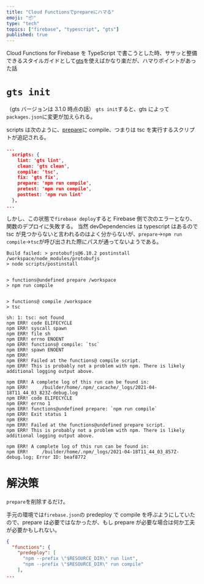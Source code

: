 ```yaml
---
title: "Cloud Functionsでprepareにハマる"
emoji: "📦"
type: "tech"
topics: ["firebase", "typescript", "gts"]
published: true
---
```


Cloud Functions for Firebase を TypeScript で書こうとした時、ササッと整備できるスタイルガイドとして[gts](https://www.npmjs.com/package/gts)を使えばかなり楽だが、ハマりポイントがあった話

# `gts init`

（gts バージョンは 3.1.0 時点の話）
`gts init`すると、gts によって`packages.json`に変更が加えられる。

scripts は次のように、[prepare](https://docs.npmjs.com/cli/v7/using-npm/scripts#life-cycle-scripts)に compile、つまりは tsc を実行するスクリプトが追記される。

```json:packages.json
...
  scripts: {
    lint: 'gts lint',
    clean: 'gts clean',
    compile: 'tsc',
    fix: 'gts fix',
    prepare: 'npm run compile',
    pretest: 'npm run compile',
    posttest: 'npm run lint'
  },
...
```

しかし、この状態で`firebase deploy`すると Firebase 側で次のエラーとなり、関数のデプロイに失敗する。
当然 devDependencies は typescript はあるので tsc が見つからないと言われるのはよく分からないが、`prepare`→`npm run compile`→`tsc`が呼び出された際にパスが通ってないようである。

```
Build failed: > protobufjs@6.10.2 postinstall /workspace/node_modules/protobufjs
> node scripts/postinstall


> functions@undefined prepare /workspace
> npm run compile


> functions@ compile /workspace
> tsc

sh: 1: tsc: not found
npm ERR! code ELIFECYCLE
npm ERR! syscall spawn
npm ERR! file sh
npm ERR! errno ENOENT
npm ERR! functions@ compile: `tsc`
npm ERR! spawn ENOENT
npm ERR!
npm ERR! Failed at the functions@ compile script.
npm ERR! This is probably not a problem with npm. There is likely additional logging output above.

npm ERR! A complete log of this run can be found in:
npm ERR!     /builder/home/.npm/_cacache/_logs/2021-04-18T11_44_03_823Z-debug.log
npm ERR! code ELIFECYCLE
npm ERR! errno 1
npm ERR! functions@undefined prepare: `npm run compile`
npm ERR! Exit status 1
npm ERR!
npm ERR! Failed at the functions@undefined prepare script.
npm ERR! This is probably not a problem with npm. There is likely additional logging output above.

npm ERR! A complete log of this run can be found in:
npm ERR!     /builder/home/.npm/_logs/2021-04-18T11_44_03_857Z-debug.log; Error ID: beaf8772
```

# 解決策

`prepare`を削除するだけ。

手元の環境では`firebase.json`の predeploy で compile を呼ぶようにしていたので、prepare は必要ではなかったが、もし prepare が必要な場合は何か工夫が必要かもしれない。

```json:firebase.json
{
  "functions": {
    "predeploy": [
      "npm --prefix \"$RESOURCE_DIR\" run lint",
      "npm --prefix \"$RESOURCE_DIR\" run compile"
    ],
...
```
